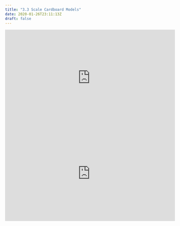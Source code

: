```yaml
---
title: "3.3 Scale Cardboard Models"
date: 2020-01-26T23:11:13Z
draft: false
---
```


<div class="tutorial-video-grid">
<iframe width="560" height="315" src="https://www.youtube.com/embed/Tm7xTiLl4Hw" title="YouTube video player" frameborder="0" allow="accelerometer; autoplay; clipboard-write; encrypted-media; gyroscope; picture-in-picture; web-share" allowfullscreen></iframe>

<iframe width="560" height="315" src="https://www.youtube.com/embed/j-KeJDNf9HQ" title="YouTube video player" frameborder="0" allow="accelerometer; autoplay; clipboard-write; encrypted-media; gyroscope; picture-in-picture; web-share" allowfullscreen></iframe>
</div>

